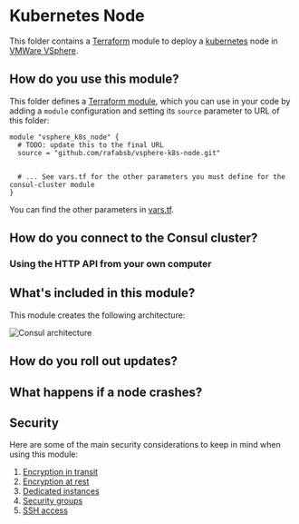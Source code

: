 # Kubernetes Node

This folder contains a [Terraform](https://www.terraform.io/) module to deploy a
[kubernetes](https://kubernetes.io/) node in [VMWare VSphere](https://www.vmware.com/products/vsphere.html).

## How do you use this module?

This folder defines a [Terraform module](https://www.terraform.io/docs/modules/usage.html), which you can use in your
code by adding a `module` configuration and setting its `source` parameter to URL of this folder:

```hcl
module "vsphere_k8s_node" {
  # TODO: update this to the final URL
  source = "github.com/rafabsb/vsphere-k8s-node.git"


  # ... See vars.tf for the other parameters you must define for the consul-cluster module
}
```

You can find the other parameters in [vars.tf](vars.tf).

## How do you connect to the Consul cluster?

### Using the HTTP API from your own computer

## What's included in this module?

This module creates the following architecture:

![Consul architecture](https://github.com/hashicorp/terraform-azurerm-vault/tree/master/_docs/architecture.png)

## How do you roll out updates?

## What happens if a node crashes?

## Security

Here are some of the main security considerations to keep in mind when using this module:

1.  [Encryption in transit](#encryption-in-transit)
2.  [Encryption at rest](#encryption-at-rest)
3.  [Dedicated instances](#dedicated-instances)
4.  [Security groups](#security-groups)
5.  [SSH access](#ssh-access)

